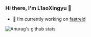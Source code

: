 ### Hi there, I'm L1aoXingyu 👋

- 🔭 I’m currently working on [fastreid](https://github.com/JDAI-CV/fast-reid)

![Anurag's github stats](https://github-readme-stats.vercel.app/api?username=l1aoxingyu&show_icons=true&theme=dracula)


<!--
**L1aoXingyu/L1aoXingyu** is a ✨ _special_ ✨ repository because its `README.md` (this file) appears on your GitHub profile.

Here are some ideas to get you started:

- 🔭 I’m currently working on ...
- 🌱 I’m currently learning ...
- 👯 I’m looking to collaborate on ...
- 🤔 I’m looking for help with ...
- 💬 Ask me about ...
- 📫 How to reach me: ...
- 😄 Pronouns: ...
- ⚡ Fun fact: ...
-->
